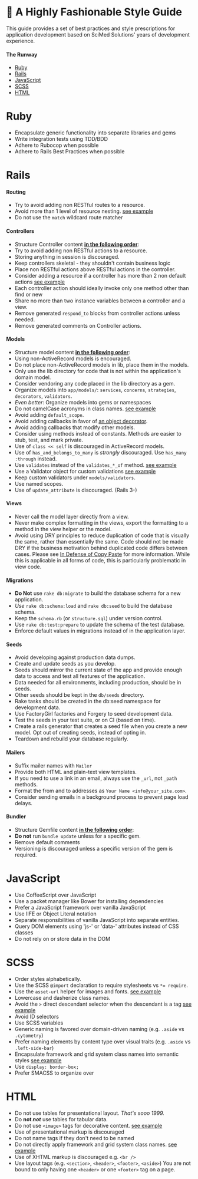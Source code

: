 # :high_heel: A Highly Fashionable Style Guide

This guide provides a set of best practices and style prescriptions
for application development based on SciMed Solutions' years
of development experience.

#### The Runway

* [Ruby](#ruby)
* [Rails](#rails)
* [JavaScript](#javascript)
* [SCSS](#scss)
* [HTML](#html)

# Ruby
* Encapsulate generic functionality into separate libraries and gems
* Write integration tests using TDD/BDD
* Adhere to Rubocop when possible
* Adhere to Rails Best Practices when possible

# Rails

#### Routing

* Try to avoid adding non RESTful routes to a resource.
* Avoid more than 1 level of resource nesting. [see example](samples/nested_routes.md)
* Do not use the `match` wildcard route matcher

#### Controllers

* Structure Controller content **[in the following order](samples/controller.md)**:
* Try to avoid adding non RESTful actions to a resource.
* Storing anything in session is discouraged.
* Keep controllers skeletal - they shouldn't contain business logic
* Place non RESTful actions above RESTful actions in the controller.
* Consider adding a resource if a controller has more than 2 non default actions [see example](samples/restful_controller.md)
* Each controller action should ideally invoke only one method other than find or new
* Share no more than two instance variables between a controller and a view.
* Remove generated `respond_to` blocks from controller actions unless needed.
* Remove generated comments on Controller actions.

#### Models

* Structure model content **[in the following order](samples/model.md)**:
* Using non-ActiveRecord models is encouraged.
* Do not place non-ActiveRecord models in lib, place them in the models.
* Only use the lib directory for code that is not within the application's domain model.
* Consider vendoring any code placed in the lib directory as a gem.
* Organize models into `app/models/`: `services`, `concerns`, `strategies`, `decorators`, `validators`.
* *Even better*: Organize models into gems or namespaces
* Do not camelCase acronyms in class names. [see example](samples/camelcasing.md)
* Avoid adding `default_scope`.
* Avoid adding callbacks in favor of [an object decorator](samples/callback.md).
* Avoid adding callbacks that modify other models.
* Consider using methods instead of constants. Methods are easier to stub, test, and mark private.
* Use of `class << self` is discouraged in ActiveRecord models.
* Use of `has_and_belongs_to_many` is *strongly* discouraged.  Use `has_many :through` instead.
* Use `validates` instead of the `validates_*_of` method. [see example](samples/validates.md)
* Use a Validator object for custom validations [see example](samples/validator.md)
* Keep custom validators under `models/validators`.
* Use named scopes.
* Use of `update_attribute` is discouraged. (Rails 3-)

#### Views

* Never call the model layer directly from a view.
* Never make complex formatting in the views, export the formatting to
  a method in the view helper or the model.
* Avoid using DRY principles to reduce duplication of code that is visually
  the same, rather than essentially the same. Code should not be made DRY if
  the business motivation behind duplicated code differs between cases. Please see
  [In Defense of Copy Paste](http://zacharyvoase.com/2013/02/08/copypasta/)
  for more information. While this is applicable in all forms of code, this
  is particularly problematic in view code.

#### Migrations

* **Do Not** use `rake db:migrate` to build the database schema for a new application.
* *Use* `rake db:schema:load` and `rake db:seed` to build the database schema.
* Keep the `schema.rb` (or `structure.sql`) under version control.
* Use `rake db:test:prepare` to update the schema of the test database.
* Enforce default values in migrations instead of in the application layer.

#### Seeds

* Avoid developing against production data dumps.
* Create and update seeds as you develop.
* Seeds should mirror the current state of the app and provide enough data to access and test all features of the application.
* Data needed for all environments, including production, should be in seeds.
* Other seeds should be kept in the `db/seeds` directory.
* Rake tasks should be created in the db:seed namespace for development data.
* Use FactoryGirl factories and Forgery to seed development data.
* Test the seeds in your test suite, or on CI (based on time).
* Create a rails generator that creates a seed file when you create a new model. Opt
  out of creating seeds, instead of opting in.
* Teardown and rebuild your database regularly.

#### Mailers

* Suffix mailer names with `Mailer`
* Provide both HTML and plain-text view templates.
* If you need to use a link in an email, always use the `_url`, not `_path` methods.
* Format the from and to addresses as `Your Name <info@your_site.com>`.
* Consider sending emails in a background process to prevent page load delays.

#### Bundler
* Structure Gemfile content **[in the following order](samples/gemfile.md)**:
* **Do not** run `bundle update` unless for a specific gem.
* Remove default comments
* Versioning is discouraged unless a specific version of the gem is required.

# JavaScript
* Use CoffeeScript over JavaScript
* Use a packet manager like Bower for installing dependencies
* Prefer a JavaScript framework over vanilla JavaScript
* Use IIFE or Object Literal notation
* Separate responsibilities of vanilla JavaScript into separate entities.
* Query DOM elements using 'js-' or 'data-' attributes instead of CSS classes
* Do not rely on or store data in the DOM

# SCSS
* Order styles alphabetically.
* Use the SCSS `@import` declaration to require stylesheets vs `*= require`.
* Use the `asset-url` helper for images and fonts. [see example](samples/asset_url.md)
* Lowercase and dasherize class names.
* Avoid the `>` direct descendant selector when the descendant is a tag [see example](samples/descendant.md)
* Avoid ID selectors
* Use SCSS variables
* Generic naming is favored over domain-driven naming (e.g. `.aside` vs `.cytometry`)
* Prefer naming elements by content type over visual traits (e.g. `.aside` vs `.left-side-bar`)
* Encapsulate framework and grid system class names into semantic styles [see example](samples/mixins.md)
* Use `display: border-box;`
* Prefer SMACSS to organize over

# HTML
* Do not use tables for presentational layout. *That's sooo 1999.*
* Do **not *not*** use tables for tabular data.
* Do not use `<image>` tags for decorative content. [see example](samples/images.md)
* Use of presentational markup is discouraged
* Do not name tags if they don't need to be named
* Do not directly apply framework and grid system class names. [see example](samples/mixins.md)
* Use of XHTML markup is discouraged e.g. `<br />`
* Use layout tags (e.g. `<section>`, `<header>`, `<footer>`, `<aside>`) You are not bound to only having one `<header>` or one `<footer>` tag on a page.

